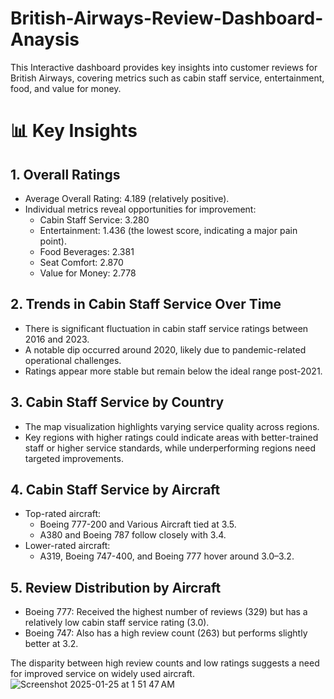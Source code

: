 # British-Airways-Review-Dashboard-Anaysis
This Interactive dashboard provides key insights into customer reviews for British Airways, covering metrics such as cabin staff service, entertainment, food, and value for money.

# 📊 Key Insights
## 1. Overall Ratings
* Average Overall Rating: 4.189 (relatively positive).
* Individual metrics reveal opportunities for improvement:
  * Cabin Staff Service: 3.280
  * Entertainment: 1.436 (the lowest score, indicating a major pain point).
  * Food Beverages: 2.381
  * Seat Comfort: 2.870
  * Value for Money: 2.778
 ## 2. Trends in Cabin Staff Service Over Time
* There is significant fluctuation in cabin staff service ratings between 2016 and 2023.
* A notable dip occurred around 2020, likely due to pandemic-related operational challenges.
* Ratings appear more stable but remain below the ideal range post-2021.
## 3. Cabin Staff Service by Country
* The map visualization highlights varying service quality across regions.
* Key regions with higher ratings could indicate areas with better-trained staff or higher service standards, while underperforming regions need targeted improvements.
## 4. Cabin Staff Service by Aircraft
* Top-rated aircraft:
  * Boeing 777-200 and Various Aircraft tied at 3.5.
  * A380 and Boeing 787 follow closely with 3.4.
* Lower-rated aircraft:
  * A319, Boeing 747-400, and Boeing 777 hover around 3.0–3.2.
## 5. Review Distribution by Aircraft
* Boeing 777: Received the highest number of reviews (329) but has a relatively low cabin staff service rating (3.0).
* Boeing 747: Also has a high review count (263) but performs slightly better at 3.2.
  
The disparity between high review counts and low ratings suggests a need for improved service on widely used aircraft.  
![Screenshot 2025-01-25 at 1 51 47 AM](https://github.com/user-attachments/assets/1f307413-8d41-4472-ba2f-fd4827ebec04)
